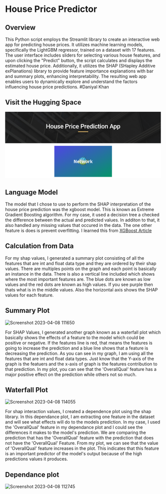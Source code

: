 # House Price Predictor

## Overview
This Python script employs the Streamlit library to create an interactive web app for predicting house prices. It utilizes machine learning models, specifically the LightGBM regressor, trained on a dataset with 17 features. The user interface includes sliders for selecting various house features, and upon clicking the "Predict" button, the script calculates and displays the estimated house price. Additionally, it utilizes the SHAP (SHapley Additive exPlanations) library to provide feature importance explanations with bar and summary plots, enhancing interpretability. The resulting web app enables users to dynamically explore and understand the factors influencing house price predictions.
#Daniyal Khan

## Visit the Hugging Space 
[![House Price Prediction App](Website.png)](https://huggingface.co/spaces/dani101/milestone-3_Streamlit-App)

## Language Model
The model that I chose to use to perform the SHAP interpretation of the house price prediction was the xgboost model. This is known as Extreme Gradient Boosting algorithm. For my case, it used a decision tree a checked the difference between the actual and predicted values. In additon to that, it also handled any missing values that occured in the data. The one other feature is does is prevent overfitting. I learned this from [XGBoost Article](https://machinelearningmastery.com/gentle-introduction-xgboost-applied-machine-learning/)


## Calculation from Data
For my shap values, I generated a summary plot consisting of all the features that are int and float data type and they are ordered by their shap values. There are multiples points on the graph and each point is basically an instance in the data. There is also a vertical line included which shows where the most important features are. The blue dots are known as low values and the red dots are known as high values. If you see purple then thats what is in the middle values. Also the horizontal axis shows the SHAP values for each feature.

## Summary Plot
![Screenshot 2023-04-08 111650](https://user-images.githubusercontent.com/123338238/230729110-a6cb33bf-7b62-49b6-ad15-7e2fb5aeb34a.png)

For SHAP Values, I generated another graph known as a waterfall plot which basically shows the effects of a feature to the model which could be positive or negative. If the features line is red, that means the features is going to increase the prediction and a blue line shows that a feature is decreasing the prediction. As you can see in my graph, I am using all the features that are int and float data types. Just know that the Y-axis of the graph is the featuers and the x-axis of graph is the features contribution to that prediction. In my plot, you can see that the 'OverallQual' feature has a major positive effect on the prediction while others not so much.

## Waterfall Plot 
![Screenshot 2023-04-08 114055](https://user-images.githubusercontent.com/123338238/230730485-4508eedc-9914-47d2-a022-ac7213bee57f.png)


For shap interaction values, I created a dependence plot using the shap library. In this dependance plot, I am extracting one feature in the dataset and will see what effects will do to the models prediction. In my case, I used the 'OverallQual' feature in my dependance plot and I could see the differences it makes to the model's prediction. We are comparing the prediction that has the 'OverallQual' feature with the prediction that does not have the 'OverallQual' Feature. From my plot, we can see that the value of 'OverallQual' feature increases in the plot. This indicates that this feature is an important predictor of the model's output because of the high predictions values it produces.


## Dependance plot
![Screenshot 2023-04-08 112745](https://user-images.githubusercontent.com/123338238/230729730-b6b880c1-0c14-47a4-b886-92510fab88e7.png)



